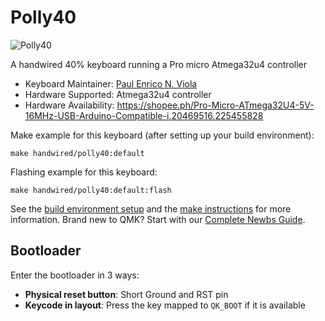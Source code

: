 # Polly40

![Polly40](https://i.imgur.com/QJCQcFAh.jpg)

A handwired 40% keyboard running a Pro micro Atmega32u4 controller

* Keyboard Maintainer: [Paul Enrico N. Viola](https://github.com/PollyV1)
* Hardware Supported: Atmega32u4 controller
* Hardware Availability: https://shopee.ph/Pro-Micro-ATmega32U4-5V-16MHz-USB-Arduino-Compatible-i.20469516.225455828

Make example for this keyboard (after setting up your build environment):

    make handwired/polly40:default

Flashing example for this keyboard:

    make handwired/polly40:default:flash

See the [build environment setup](https://docs.qmk.fm/#/getting_started_build_tools) and the [make instructions](https://docs.qmk.fm/#/getting_started_make_guide) for more information. Brand new to QMK? Start with our [Complete Newbs Guide](https://docs.qmk.fm/#/newbs).

## Bootloader

Enter the bootloader in 3 ways:

* **Physical reset button**: Short Ground and RST pin
* **Keycode in layout**: Press the key mapped to `QK_BOOT` if it is available